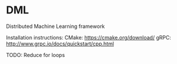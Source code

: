# DML
Distributed Machine Learning framework

Installation instructions:
CMake: https://cmake.org/download/
gRPC: http://www.grpc.io/docs/quickstart/cpp.html

TODO:
Reduce for loops